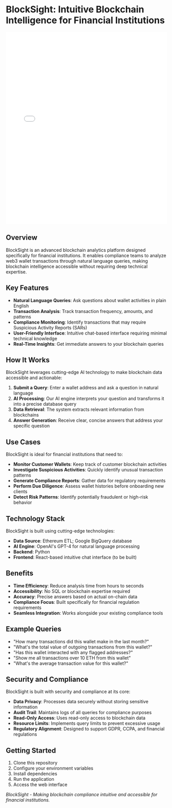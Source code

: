 # BlockSight: Intuitive Blockchain Intelligence for Financial Institutions

<embed src="BlockSight-Intuitive-Blockchain-Intelligence-for-Financial-Institutions.pdf" type="application/pdf" width="100%" height="600px" />

## Overview

BlockSight is an advanced blockchain analytics platform designed specifically for financial institutions. It enables compliance teams to analyze web3 wallet transactions through natural language queries, making blockchain intelligence accessible without requiring deep technical expertise.

## Key Features

- **Natural Language Queries**: Ask questions about wallet activities in plain English
- **Transaction Analysis**: Track transaction frequency, amounts, and patterns
- **Compliance Monitoring**: Identify transactions that may require Suspicious Activity Reports (SARs)
- **User-Friendly Interface**: Intuitive chat-based interface requiring minimal technical knowledge
- **Real-Time Insights**: Get immediate answers to your blockchain queries

## How It Works

BlockSight leverages cutting-edge AI technology to make blockchain data accessible and actionable:

1. **Submit a Query**: Enter a wallet address and ask a question in natural language
2. **AI Processing**: Our AI engine interprets your question and transforms it into a precise database query
3. **Data Retrieval**: The system extracts relevant information from blockchains
4. **Answer Generation**: Receive clear, concise answers that address your specific question

## Use Cases

BlockSight is ideal for financial institutions that need to:

- **Monitor Customer Wallets**: Keep track of customer blockchain activities
- **Investigate Suspicious Activities**: Quickly identify unusual transaction patterns
- **Generate Compliance Reports**: Gather data for regulatory requirements
- **Perform Due Diligence**: Assess wallet histories before onboarding new clients
- **Detect Risk Patterns**: Identify potentially fraudulent or high-risk behavior

## Technology Stack

BlockSight is built using cutting-edge technologies:

- **Data Source**: Ethereum ETL; Google BigQuery database
- **AI Engine**: OpenAI's GPT-4 for natural language processing
- **Backend**: Python 
- **Frontend**: React-based intuitive chat interface (to be built)

## Benefits

- **Time Efficiency**: Reduce analysis time from hours to seconds
- **Accessibility**: No SQL or blockchain expertise required
- **Accuracy**: Precise answers based on actual on-chain data
- **Compliance Focus**: Built specifically for financial regulation requirements
- **Seamless Integration**: Works alongside your existing compliance tools

## Example Queries

- "How many transactions did this wallet make in the last month?"
- "What's the total value of outgoing transactions from this wallet?"
- "Has this wallet interacted with any flagged addresses?"
- "Show me all transactions over 10 ETH from this wallet"
- "What's the average transaction value for this wallet?"

## Security and Compliance

BlockSight is built with security and compliance at its core:

- **Data Privacy**: Processes data securely without storing sensitive information
- **Audit Trail**: Maintains logs of all queries for compliance purposes
- **Read-Only Access**: Uses read-only access to blockchain data
- **Resource Limits**: Implements query limits to prevent excessive usage
- **Regulatory Alignment**: Designed to support GDPR, CCPA, and financial regulations

## Getting Started

1. Clone this repository
2. Configure your environment variables
3. Install dependencies
4. Run the application
5. Access the web interface


*BlockSight - Making blockchain compliance intuitive and accessible for financial institutions.*
